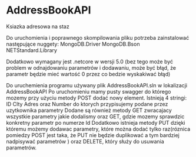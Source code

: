 # AddressBookAPI
Ksiazka adresowa na staz


Do uruchomienia i poprawnego skompilowania pliku potrzeba zainstalować następujące nuggety:
MongoDB.Driver
MongoDB.Bson
NETStandard.Library

Dodatkowo wymagany jest .netcore w wersji 5.0 (bez tego może być problem w odnajdowaniu parametrów i dodawaniu, może być błąd, że parametr będzie mieć wartość 
0 przez co bedzie wyskakiwać błąd)


Do uruchemienia programu używany plik  AddressBookAPI.sln w lokalizacji AddressBookAPI
Po uruchomieniu mamy pusty swagger do którego mozemy przy użyciu metody POST dodać nowy element.
Istnieją 4 stringi: ID CIty Adres oraz Number do ktorych przypisujemy podane przez uzytkownika parametry
Dodane są również metody GET zwracajacy wszystkie parametry jakie dodalismy oraz GET, gdzie mozemy sprawdzic konkretny parametr po numerze Id
Dodatkowo istnieja  metody PUT dzięki któremu możemy dodawac parametry, które można dodać tylko raz(róznica pomiedzy POST jest taka, że PUT nie będzie
duplikować a tym bardziej nadpisywać parametrów ) oraz DELETE, który służy do usuwania parametrów.


